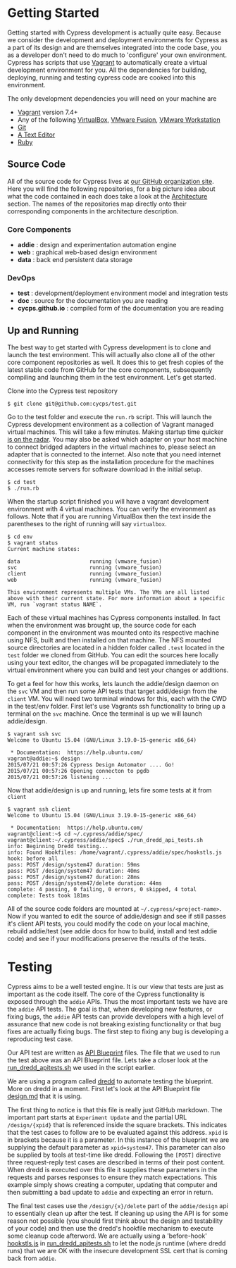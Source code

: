 # Getting Started

Getting started with Cypress development is actually quite easy. Because we consider the development and deployment environments for Cypress as a part of its design and are themselves integrated into the code base, you as a developer don't need to do much to 'configure' your own environment. Cypress has scripts that use [Vagrant](http://www.vagrantup.com) to automatically create a virtual development environment for you. All the dependencies for building, deploying, running and testing cypress code are cooked into this environment.

The only development dependencies you will need on your machine are

- [Vagrant](http://www.vagrantup.com) version 7.4+
- Any of the following
  [VirtualBox](http://www.virtualbox.org), 
  [VMware Fusion](https://www.vmware.com/products/fusion), 
  [VMware Workstation](https://www.vmware.com/products/workstation)
- [Git](https://git-scm.com)
- [A Text Editor](https://github.com/vim/vim)
- [Ruby](https://www.ruby-lang.org)

## Source Code

All of the source code for Cypress lives at [our GitHub organization site](https://github.com/cycps). Here you will find the following repositories, for a big picture idea about what the code contained in each does take a look at the [Architecture](/arch) section. The names of the repositories map directly onto their corresponding components in the architecture description.

### Core Components
  - **addie** : design and experimentation automation engine
  - **web** : graphical web-based design environment
  - **data** : back end persistent data storage
### DevOps
  - **test** : development/deployment environment model and integration tests
  - **doc** : source for the documentation you are reading
  - **cycps.github.io** : compiled form of the documentation you are reading

## Up and Running

The best way to get started with Cypress development is to clone and launch the test environment. This will actually also clone all of the other core component repositories as well. It does this to get fresh copies of the latest stable code from GitHub for the core components, subsequently compiling and launching them in the test environment. Let's get started.

Clone into the Cypress test repository

```shell
$ git clone git@github.com:cycps/test.git
```

Go to the test folder and execute the `run.rb` script. This will launch the Cypress development environment as a collection of Vagrant managed virtual machines. This will take a few minutes. Making startup time quicker [is on the radar](https://github.com/cycps/test/issues/1). You may also be asked which adapter on your host machine to connect bridged adapters in the virtual machines to, please select an adapter that is connected to the internet. Also note that you need internet connectivity for this step as the installation procedure for the machines accesses remote servers for software download in the initial setup.

```shell
$ cd test  
$ ./run.rb  
```

When the startup script finished you will have a vagrant development environment with 4 virtual machines. You can verify the environment as follows.  Note that if you are running VirtualBox then the text inside the parentheses to the right of running will say `virtualbox`.

```shell
$ cd env
$ vagrant status
Current machine states:

data                      running (vmware_fusion)
svc                       running (vmware_fusion)
client                    running (vmware_fusion)
web                       running (vmware_fusion)

This environment represents multiple VMs. The VMs are all listed
above with their current state. For more information about a specific
VM, run `vagrant status NAME`.
```

Each of these virtual machines has Cypress components installed. In fact when the environment was brought up, the source code for each component in the environment was mounted onto its respective machine using NFS, built and then installed on that machine. The NFS mounted source directories are located in a hidden folder called `.test` located in the `test` folder we cloned from GitHub. You can edit the sources here locally using your text editor, the changes will be propagated immediately to the virtual environment where you can build and test your changes or additions.

To get a feel for how this works, lets launch the addie/design daemon on the `svc` VM and then run some API tests that target addi/design from the `client` VM. You will need two terminal windows for this, each with the CWD in the test/env folder. First let's use Vagrants ssh functionality to bring up a terminal on the `svc` machine. Once the terminal is up we will launch addie/design.

```shell
$ vagrant ssh svc
Welcome to Ubuntu 15.04 (GNU/Linux 3.19.0-15-generic x86_64)

 * Documentation:  https://help.ubuntu.com/
vagrant@addie:~$ design
2015/07/21 00:57:26 Cypress Design Automator .... Go!
2015/07/21 00:57:26 Opening connecton to pgdb
2015/07/21 00:57:26 listening ...
```
Now that addie/design is up and running, lets fire some tests at it from `client`

```shell
$ vagrant ssh client
Welcome to Ubuntu 15.04 (GNU/Linux 3.19.0-15-generic x86_64)

 * Documentation:  https://help.ubuntu.com/
vagrant@client:~$ cd ~/.cypress/addie/spec/
vagrant@client:~/.cypress/addie/spec$ ./run_dredd_api_tests.sh 
info: Beginning Dredd testing...
info: Found Hookfiles: /home/vagrant/.cypress/addie/spec/hookstls.js
hook: before all
pass: POST /design/system47 duration: 59ms
pass: POST /design/system47 duration: 40ms
pass: POST /design/system47 duration: 28ms
pass: POST /design/system47/delete duration: 44ms
complete: 4 passing, 0 failing, 0 errors, 0 skipped, 4 total
complete: Tests took 181ms
```
All of the source code folders are mounted at `~/.cypress/<project-name>`. Now if you wanted to edit the source of addie/design and see if still passes it's client API tests, you could modify the code on your local machine, rebuild addie/test (see addie docs for how to build, install and test addie code) and see if your modifications preserve the results of the tests.


# Testing

Cypress aims to be a well tested engine. It is our view that tests are just as important as the code itself. The core of the Cypress functionality is exposed through the `addie` APIs. Thus the most important tests we have are the `addie` API tests. The goal is that, when developing new features, or fixing bugs, the `addie` API tests can provide developers with a high level of assurance that new code is not breaking existing functionality or that bug fixes are actually fixing bugs. The first step to fixing any bug is developing a reproducing test case.

Our API test are written as [API Blueprint](https://apiblueprint.org) files. The file that we used to run the test above was an API Blueprint file. Lets take a closer look at the [run_dredd_apitests.sh](https://github.com/cycps/addie/blob/master/spec/run_dredd_api_tests.sh) we used in the script earlier.

<script src="http://gist-it.appspot.com/http://github.com/cycps/addie/blob/master/spec/run_dredd_api_tests.sh"></script>

We are using a program called [dredd](https://github.com/apiaryio/dredd) to automate testing the blueprint. More on dredd in a moment. First let's look at the  API Blueprint file [design.md](https://github.com/cycps/addie/blob/master/spec/design.md) that it is using.

<script src="http://gist-it.appspot.com/http://github.com/cycps/addie/blob/master/spec/design.md"></script>
<script type="text/javascript">
  $("pre").addClass("linenums");
</script>

The first thing to notice is that this file is really just GitHub markdown. The important part starts at `Experiment Update` and the partial URL `/design/{xpid}` that is referenced inside the square brackets. This indicates that the test cases to follow are to be evaluated against this address. `xpid` is in brackets because it is a parameter. In this instance of the blueprint we are supplying the default parameter as `xpid=system47`. This parameter can also be supplied by tools at test-time like dredd. Following the `[POST]` directive three request-reply test cases are described in terms of their post content. When dredd is executed over this file it supplies these parameters in the requests and parses responses to ensure they match expectations. This example simply shows creating a computer, updating that computer and then submitting a bad update to `addie` and expecting an error in return.

The final test cases use the `/design/{x}/delete` part of the `addie/design` api to essentially clean up after the test. If cleaning up using the API is for some reason not possible (you should first think about the design and testability of your code) and then use the dredd's hookfile mechanism to execute some cleanup code afterword. We are actually using a 'before-hook' [hookstls.js](https://github.com/cycps/addie/blob/master/spec/hookstls.js) in [run_dredd_apitests.sh](https://github.com/cycps/addie/blob/master/spec/run_dredd_api_tests.sh) to let the node.js runtime (where dredd runs) that we are OK with the insecure development SSL cert that is coming back from `addie`.
